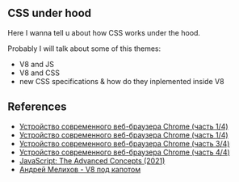 ## CSS under hood
Here I wanna tell u about how CSS works under the hood. 

Probably I will talk about some of this themes:
* V8 and JS
* V8 and CSS
* new CSS specifications & how do they inplemented inside V8

## References
* [Устройство современного веб-браузера Chrome (часть 1/4)](https://habr.com/ru/post/526696/)
* [Устройство современного веб-браузера Chrome (часть 1/4)](https://habr.com/ru/post/529248/)
* [Устройство современного веб-браузера Chrome (часть 3/4)](https://habr.com/ru/post/529252/)
* [Устройство современного веб-браузера Chrome (часть 4/4)](https://habr.com/ru/post/529258/)
* [JavaScript: The Advanced Concepts (2021)](https://www.udemy.com/course/advanced-javascript-concepts/)
* [Андрей Мелихов - V8 под капотом](https://www.youtube.com/watch?v=SNs61SwZbTI&t)